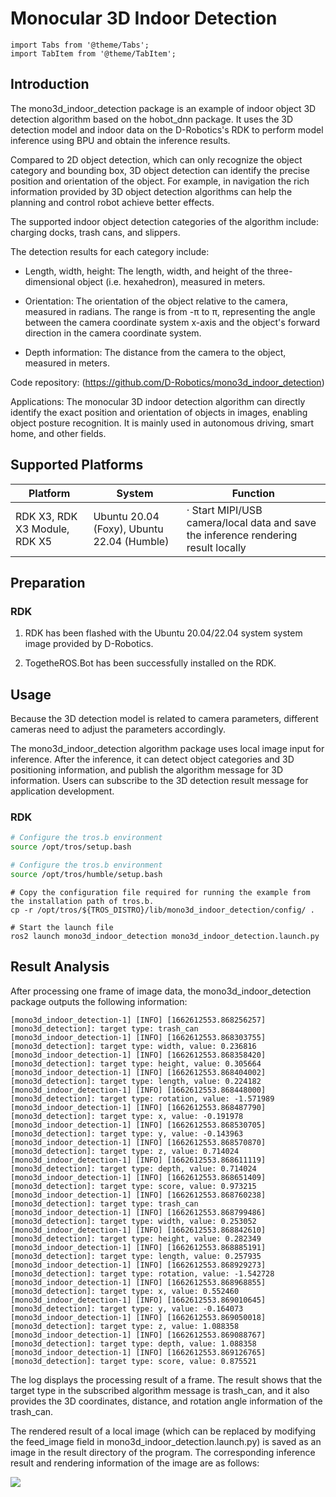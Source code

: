 # Monocular 3D Indoor Detection


```mdx-code-block
import Tabs from '@theme/Tabs';
import TabItem from '@theme/TabItem';
```

## Introduction

The mono3d_indoor_detection package is an example of indoor object 3D detection algorithm based on the hobot_dnn package. It uses the 3D detection model and indoor data on the D-Robotics's RDK to perform model inference using BPU and obtain the inference results.

Compared to 2D object detection, which can only recognize the object category and bounding box, 3D object detection can identify the precise position and orientation of the object. For example, in navigation the rich information provided by 3D object detection algorithms can help the planning and control robot achieve better effects.

The supported indoor object detection categories of the algorithm include: charging docks, trash cans, and slippers.

The detection results for each category include:

- Length, width, height: The length, width, and height of the three-dimensional object (i.e. hexahedron), measured in meters.

- Orientation: The orientation of the object relative to the camera, measured in radians. The range is from -π to π, representing the angle between the camera coordinate system x-axis and the object's forward direction in the camera coordinate system.

- Depth information: The distance from the camera to the object, measured in meters.

Code repository:  (https://github.com/D-Robotics/mono3d_indoor_detection)

Applications: The monocular 3D indoor detection algorithm can directly identify the exact position and orientation of objects in images, enabling object posture recognition. It is mainly used in autonomous driving, smart home, and other fields.

## Supported Platforms

| Platform              | System | Function                                       |
| --------------------- | ---------------- | ----------------------------------------------------- |
| RDK X3, RDK X3 Module, RDK X5 | Ubuntu 20.04 (Foxy), Ubuntu 22.04 (Humble)     | · Start MIPI/USB camera/local data and save the inference rendering result locally |

## Preparation

### RDK

1. RDK has been flashed with the  Ubuntu 20.04/22.04 system system image provided by D-Robotics.

2. TogetheROS.Bot has been successfully installed on the RDK.

## Usage

Because the 3D detection model is related to camera parameters, different cameras need to adjust the parameters accordingly.

The mono3d_indoor_detection algorithm package uses local image input for inference. After the inference, it can detect object categories and 3D positioning information, and publish the algorithm message for 3D information. Users can subscribe to the 3D detection result message for application development.

### RDK

<Tabs groupId="tros-distro">
<TabItem value="foxy" label="Foxy">

```bash
# Configure the tros.b environment
source /opt/tros/setup.bash
```

</TabItem>

<TabItem value="humble" label="Humble">

```bash
# Configure the tros.b environment
source /opt/tros/humble/setup.bash
```

</TabItem>

</Tabs>

```shell
# Copy the configuration file required for running the example from the installation path of tros.b.
cp -r /opt/tros/${TROS_DISTRO}/lib/mono3d_indoor_detection/config/ .

# Start the launch file
ros2 launch mono3d_indoor_detection mono3d_indoor_detection.launch.py 
```

## Result Analysis

After processing one frame of image data, the mono3d_indoor_detection package outputs the following information:

```shell
[mono3d_indoor_detection-1] [INFO] [1662612553.868256257] [mono3d_detection]: target type: trash_can
[mono3d_indoor_detection-1] [INFO] [1662612553.868303755] [mono3d_detection]: target type: width, value: 0.236816
[mono3d_indoor_detection-1] [INFO] [1662612553.868358420] [mono3d_detection]: target type: height, value: 0.305664
[mono3d_indoor_detection-1] [INFO] [1662612553.868404002] [mono3d_detection]: target type: length, value: 0.224182
[mono3d_indoor_detection-1] [INFO] [1662612553.868448000] [mono3d_detection]: target type: rotation, value: -1.571989
[mono3d_indoor_detection-1] [INFO] [1662612553.868487790] [mono3d_detection]: target type: x, value: -0.191978
[mono3d_indoor_detection-1] [INFO] [1662612553.868530705] [mono3d_detection]: target type: y, value: -0.143963
[mono3d_indoor_detection-1] [INFO] [1662612553.868570870] [mono3d_detection]: target type: z, value: 0.714024
[mono3d_indoor_detection-1] [INFO] [1662612553.868611119] [mono3d_detection]: target type: depth, value: 0.714024
[mono3d_indoor_detection-1] [INFO] [1662612553.868651409] [mono3d_detection]: target type: score, value: 0.973215
[mono3d_indoor_detection-1] [INFO] [1662612553.868760238] [mono3d_detection]: target type: trash_can
[mono3d_indoor_detection-1] [INFO] [1662612553.868799486] [mono3d_detection]: target type: width, value: 0.253052
[mono3d_indoor_detection-1] [INFO] [1662612553.868842610] [mono3d_detection]: target type: height, value: 0.282349
[mono3d_indoor_detection-1] [INFO] [1662612553.868885191] [mono3d_detection]: target type: length, value: 0.257935
[mono3d_indoor_detection-1] [INFO] [1662612553.868929273] [mono3d_detection]: target type: rotation, value: -1.542728
[mono3d_indoor_detection-1] [INFO] [1662612553.868968855] [mono3d_detection]: target type: x, value: 0.552460
[mono3d_indoor_detection-1] [INFO] [1662612553.869010645] [mono3d_detection]: target type: y, value: -0.164073
[mono3d_indoor_detection-1] [INFO] [1662612553.869050018] [mono3d_detection]: target type: z, value: 1.088358
[mono3d_indoor_detection-1] [INFO] [1662612553.869088767] [mono3d_detection]: target type: depth, value: 1.088358
[mono3d_indoor_detection-1] [INFO] [1662612553.869126765] [mono3d_detection]: target type: score, value: 0.875521
```

The log displays the processing result of a frame. The result shows that the target type in the subscribed algorithm message is trash_can, and it also provides the 3D coordinates, distance, and rotation angle information of the trash_can.

The rendered result of a local image (which can be replaced by modifying the feed_image field in mono3d_indoor_detection.launch.py) is saved as an image in the result directory of the program. The corresponding inference result and rendering information of the image are as follows:

![](https://rdk-doc.oss-cn-beijing.aliyuncs.com/doc/img/05_Robot_development/03_boxs/function/image/box_adv/indoor_render.jpeg)